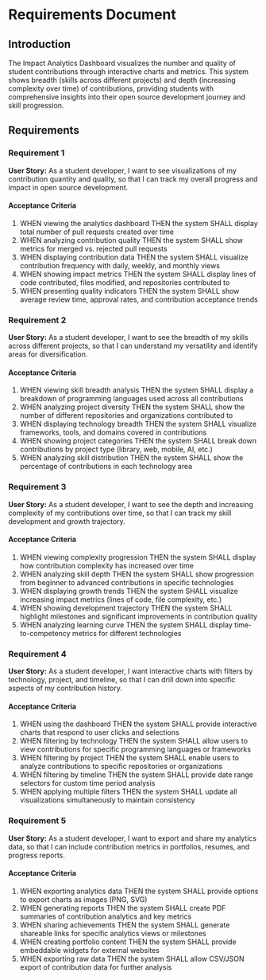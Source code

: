 # Requirements Document

## Introduction

The Impact Analytics Dashboard visualizes the number and quality of student contributions through interactive charts and metrics. This system shows breadth (skills across different projects) and depth (increasing complexity over time) of contributions, providing students with comprehensive insights into their open source development journey and skill progression.

## Requirements

### Requirement 1

**User Story:** As a student developer, I want to see visualizations of my contribution quantity and quality, so that I can track my overall progress and impact in open source development.

#### Acceptance Criteria

1. WHEN viewing the analytics dashboard THEN the system SHALL display total number of pull requests created over time
2. WHEN analyzing contribution quality THEN the system SHALL show metrics for merged vs. rejected pull requests
3. WHEN displaying contribution data THEN the system SHALL visualize contribution frequency with daily, weekly, and monthly views
4. WHEN showing impact metrics THEN the system SHALL display lines of code contributed, files modified, and repositories contributed to
5. WHEN presenting quality indicators THEN the system SHALL show average review time, approval rates, and contribution acceptance trends

### Requirement 2

**User Story:** As a student developer, I want to see the breadth of my skills across different projects, so that I can understand my versatility and identify areas for diversification.

#### Acceptance Criteria

1. WHEN viewing skill breadth analysis THEN the system SHALL display a breakdown of programming languages used across all contributions
2. WHEN analyzing project diversity THEN the system SHALL show the number of different repositories and organizations contributed to
3. WHEN displaying technology breadth THEN the system SHALL visualize frameworks, tools, and domains covered in contributions
4. WHEN showing project categories THEN the system SHALL break down contributions by project type (library, web, mobile, AI, etc.)
5. WHEN analyzing skill distribution THEN the system SHALL show the percentage of contributions in each technology area

### Requirement 3

**User Story:** As a student developer, I want to see the depth and increasing complexity of my contributions over time, so that I can track my skill development and growth trajectory.

#### Acceptance Criteria

1. WHEN viewing complexity progression THEN the system SHALL display how contribution complexity has increased over time
2. WHEN analyzing skill depth THEN the system SHALL show progression from beginner to advanced contributions in specific technologies
3. WHEN displaying growth trends THEN the system SHALL visualize increasing impact metrics (lines of code, file complexity, etc.)
4. WHEN showing development trajectory THEN the system SHALL highlight milestones and significant improvements in contribution quality
5. WHEN analyzing learning curve THEN the system SHALL display time-to-competency metrics for different technologies

### Requirement 4

**User Story:** As a student developer, I want interactive charts with filters by technology, project, and timeline, so that I can drill down into specific aspects of my contribution history.

#### Acceptance Criteria

1. WHEN using the dashboard THEN the system SHALL provide interactive charts that respond to user clicks and selections
2. WHEN filtering by technology THEN the system SHALL allow users to view contributions for specific programming languages or frameworks
3. WHEN filtering by project THEN the system SHALL enable users to analyze contributions to specific repositories or organizations
4. WHEN filtering by timeline THEN the system SHALL provide date range selectors for custom time period analysis
5. WHEN applying multiple filters THEN the system SHALL update all visualizations simultaneously to maintain consistency

### Requirement 5

**User Story:** As a student developer, I want to export and share my analytics data, so that I can include contribution metrics in portfolios, resumes, and progress reports.

#### Acceptance Criteria

1. WHEN exporting analytics data THEN the system SHALL provide options to export charts as images (PNG, SVG)
2. WHEN generating reports THEN the system SHALL create PDF summaries of contribution analytics and key metrics
3. WHEN sharing achievements THEN the system SHALL generate shareable links for specific analytics views or milestones
4. WHEN creating portfolio content THEN the system SHALL provide embeddable widgets for external websites
5. WHEN exporting raw data THEN the system SHALL allow CSV/JSON export of contribution data for further analysis